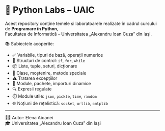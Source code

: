 # 🐍 Python Labs – UAIC

Acest repository conține temele și laboratoarele realizate în cadrul cursului de **Programare în Python**,  
Facultatea de Informatică – Universitatea „Alexandru Ioan Cuza” din Iași.

📚 Subiectele acoperite:
- ✅ Variabile, tipuri de bază, operații numerice
- 🔁 Structuri de control: `if`, `for`, `while`
- 📦 Liste, tuple, seturi, dicționare
- 🧱 Clase, moștenire, metode speciale
- ⚠️ Tratarea excepțiilor
- 📂 Module, pachete, importuri dinamice
- 🔍 Expresii regulate
- ⏱️ Module utile: `json`, `pickle`, `time`, `random`
- 🌐 Noțiuni de rețelistică: `socket`, `urllib`, `smtplib`

---

🧑‍🎓 Autor: Elena Aioanei  
🎓 Universitatea „Alexandru Ioan Cuza” din Iași
